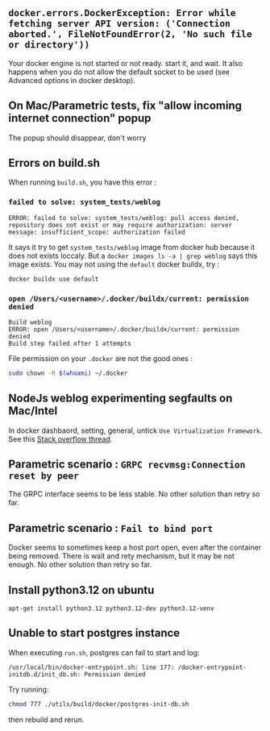 ## `docker.errors.DockerException: Error while fetching server API version: ('Connection aborted.', FileNotFoundError(2, 'No such file or directory'))`

Your docker engine is not started or not ready. start it, and wait.
It also happens when you do not allow the default socket to be used (see Advanced options in docker desktop).

## On Mac/Parametric tests, fix "allow incoming internet connection" popup

The popup should disappear, don't worry

## Errors on build.sh

When running `build.sh`, you have this error :

### `failed to solve: system_tests/weblog`

```
ERROR: failed to solve: system_tests/weblog: pull access denied, repository does not exist or may require authorization: server message: insufficient_scope: authorization failed
```

It says it try to get `system_tests/weblog` image from docker hub because it does not exists loccaly. But a `docker images ls -a | grep weblog` says this image exists. You may not using the `default` docker buildx, try :

```bash
docker buildx use default
```

### `open /Users/<username>/.docker/buildx/current: permission denied`

```
Build weblog
ERROR: open /Users/<username>/.docker/buildx/current: permission denied
Build step failed after 1 attempts
```

File permission on your `.docker` are not the good ones :

```bash
sudo chown -R $(whoami) ~/.docker
```

## NodeJs weblog experimenting segfaults on Mac/Intel

In docker dashbaord, setting, general, untick `Use Virtualization Framework`. See this [Stack overflow thread](https://stackoverflow.com/questions/76735062/segmentation-fault-in-node-js-application-running-in-docker).

## Parametric scenario : `GRPC recvmsg:Connection reset by peer`

The GRPC interface seems to be less stable. No other solution than retry so far.

## Parametric scenario : `Fail to bind port`

Docker seems to sometimes keep a host port open, even after the container being removed. There is wait and rety mechanism, but it may be not enough. No other solution than retry so far.

## Install python3.12 on ubuntu

`apt-get install python3.12 python3.12-dev python3.12-venv`

## Unable to start postgres instance

When executing `run.sh`, postgres can fail to start and log:
```
/usr/local/bin/docker-entrypoint.sh: line 177: /docker-entrypoint-initdb.d/init_db.sh: Permission denied
```
Try running:
```bash
chmod 777 ./utils/build/docker/postgres-init-db.sh
```
then rebuild and rerun.